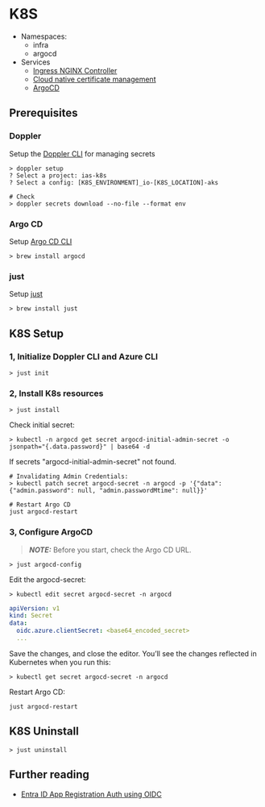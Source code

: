 # K8S

- Namespaces:
    - infra
    - argocd
- Services
    - [Ingress NGINX Controller](https://kubernetes.github.io/ingress-nginx/)
    - [Cloud native certificate management](https://cert-manager.io/)
    - [ArgoCD](https://argo-cd.readthedocs.io/)


## Prerequisites

### Doppler
Setup the [Doppler CLI](https://docs.doppler.com/docs/cli) for managing secrets
``` shell
> doppler setup
? Select a project: ias-k8s
? Select a config: [K8S_ENVIRONMENT]_io-[K8S_LOCATION]-aks

# Check
> doppler secrets download --no-file --format env
```

### Argo CD
Setup [Argo CD CLI](https://argo-cd.readthedocs.io/en/stable/cli_installation/)

``` shell
> brew install argocd
```

### just
Setup [just](https://github.com/casey/just)

``` shell
> brew install just
```


## K8S Setup

### 1, Initialize Doppler CLI and Azure CLI
``` shell
> just init
```

### 2, Install K8s resources
``` shell
> just install
```

Check initial secret:
``` shell
> kubectl -n argocd get secret argocd-initial-admin-secret -o jsonpath="{.data.password}" | base64 -d
```

If secrets "argocd-initial-admin-secret" not found.
``` shell
# Invalidating Admin Credentials:
> kubectl patch secret argocd-secret -n argocd -p '{"data": {"admin.password": null, "admin.passwordMtime": null}}'

# Restart Argo CD
just argocd-restart
```

### 3, Configure ArgoCD
> **_NOTE:_**  Before you start, check the Argo CD URL.
``` shell
> just argocd-config
```

Edit the argocd-secret:
``` shell
> kubectl edit secret argocd-secret -n argocd
```
``` yaml
apiVersion: v1
kind: Secret
data:
  oidc.azure.clientSecret: <base64_encoded_secret>
  ...
```
Save the changes, and close the editor. You’ll see the changes reflected in Kubernetes when you run this:
``` shell
> kubectl get secret argocd-secret -n argocd
```

Restart Argo CD:
``` shell
just argocd-restart
```

## K8S Uninstall
``` shell
> just uninstall
```

## Further reading
- [Entra ID App Registration Auth using OIDC](https://argo-cd.readthedocs.io/en/stable/operator-manual/user-management/microsoft/#entra-id-app-registration-auth-using-oidc)